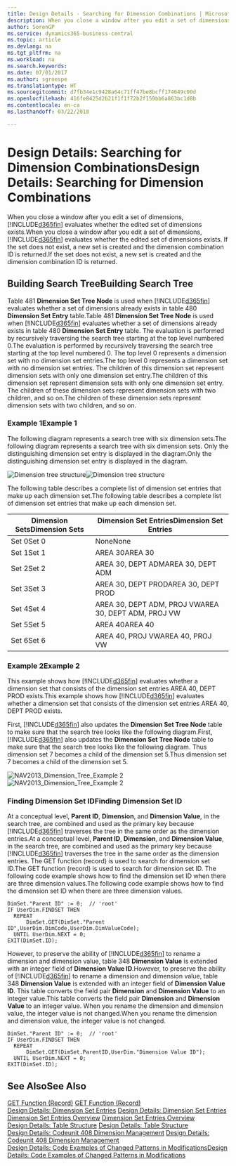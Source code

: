 ```yaml
---
title: Design Details - Searching for Dimension Combinations | Microsoft Docs
description: When you close a window after you edit a set of dimensions, Business Central evaluates whether the edited set of dimensions exists. If the set does not exist, a new set is created and the dimension combination ID is returned.
author: SorenGP
ms.service: dynamics365-business-central
ms.topic: article
ms.devlang: na
ms.tgt_pltfrm: na
ms.workload: na
ms.search.keywords: 
ms.date: 07/01/2017
ms.author: sgroespe
ms.translationtype: HT
ms.sourcegitcommit: d7fb34e1c9428a64c71ff47be8bcff174649c00d
ms.openlocfilehash: 416fe8425d2b21f1f1f72b2f159bb6a863bc1d8b
ms.contentlocale: en-ca
ms.lasthandoff: 03/22/2018

---
```

# <a name="design-details-searching-for-dimension-combinations"></a><span data-ttu-id="8dd55-104">Design Details: Searching for Dimension Combinations</span><span class="sxs-lookup"><span data-stu-id="8dd55-104">Design Details: Searching for Dimension Combinations</span></span>
<span data-ttu-id="8dd55-105">When you close a window after you edit a set of dimensions, [!INCLUDE[d365fin](includes/d365fin_md.md)] evaluates whether the edited set of dimensions exists.</span><span class="sxs-lookup"><span data-stu-id="8dd55-105">When you close a window after you edit a set of dimensions, [!INCLUDE[d365fin](includes/d365fin_md.md)] evaluates whether the edited set of dimensions exists.</span></span> <span data-ttu-id="8dd55-106">If the set does not exist, a new set is created and the dimension combination ID is returned.</span><span class="sxs-lookup"><span data-stu-id="8dd55-106">If the set does not exist, a new set is created and the dimension combination ID is returned.</span></span>  

## <a name="building-search-tree"></a><span data-ttu-id="8dd55-107">Building Search Tree</span><span class="sxs-lookup"><span data-stu-id="8dd55-107">Building Search Tree</span></span>  
 <span data-ttu-id="8dd55-108">Table 481 **Dimension Set Tree Node** is used when [!INCLUDE[d365fin](includes/d365fin_md.md)] evaluates whether a set of dimensions already exists in table 480 **Dimension Set Entry** table.</span><span class="sxs-lookup"><span data-stu-id="8dd55-108">Table 481 **Dimension Set Tree Node** is used when [!INCLUDE[d365fin](includes/d365fin_md.md)] evaluates whether a set of dimensions already exists in table 480 **Dimension Set Entry** table.</span></span> <span data-ttu-id="8dd55-109">The evaluation is performed by recursively traversing the search tree starting at the top level numbered 0.</span><span class="sxs-lookup"><span data-stu-id="8dd55-109">The evaluation is performed by recursively traversing the search tree starting at the top level numbered 0.</span></span> <span data-ttu-id="8dd55-110">The top level 0 represents a dimension set with no dimension set entries.</span><span class="sxs-lookup"><span data-stu-id="8dd55-110">The top level 0 represents a dimension set with no dimension set entries.</span></span> <span data-ttu-id="8dd55-111">The children of this dimension set represent dimension sets with only one dimension set entry.</span><span class="sxs-lookup"><span data-stu-id="8dd55-111">The children of this dimension set represent dimension sets with only one dimension set entry.</span></span> <span data-ttu-id="8dd55-112">The children of these dimension sets represent dimension sets with two children, and so on.</span><span class="sxs-lookup"><span data-stu-id="8dd55-112">The children of these dimension sets represent dimension sets with two children, and so on.</span></span>  

### <a name="example-1"></a><span data-ttu-id="8dd55-113">Example 1</span><span class="sxs-lookup"><span data-stu-id="8dd55-113">Example 1</span></span>  
 <span data-ttu-id="8dd55-114">The following diagram represents a search tree with six dimension sets.</span><span class="sxs-lookup"><span data-stu-id="8dd55-114">The following diagram represents a search tree with six dimension sets.</span></span> <span data-ttu-id="8dd55-115">Only the distinguishing dimension set entry is displayed in the diagram.</span><span class="sxs-lookup"><span data-stu-id="8dd55-115">Only the distinguishing dimension set entry is displayed in the diagram.</span></span>  

 <span data-ttu-id="8dd55-116">![Dimension tree structure](media/nav2013_dimension_tree.png "NAV2013_Dimension_Tree")</span><span class="sxs-lookup"><span data-stu-id="8dd55-116">![Dimension tree structure](media/nav2013_dimension_tree.png "NAV2013_Dimension_Tree")</span></span>  

 <span data-ttu-id="8dd55-117">The following table describes a complete list of dimension set entries that make up each dimension set.</span><span class="sxs-lookup"><span data-stu-id="8dd55-117">The following table describes a complete list of dimension set entries that make up each dimension set.</span></span>  

|<span data-ttu-id="8dd55-118">Dimension Sets</span><span class="sxs-lookup"><span data-stu-id="8dd55-118">Dimension Sets</span></span>|<span data-ttu-id="8dd55-119">Dimension Set Entries</span><span class="sxs-lookup"><span data-stu-id="8dd55-119">Dimension Set Entries</span></span>|  
|--------------------|---------------------------|  
|<span data-ttu-id="8dd55-120">Set 0</span><span class="sxs-lookup"><span data-stu-id="8dd55-120">Set 0</span></span>|<span data-ttu-id="8dd55-121">None</span><span class="sxs-lookup"><span data-stu-id="8dd55-121">None</span></span>|  
|<span data-ttu-id="8dd55-122">Set 1</span><span class="sxs-lookup"><span data-stu-id="8dd55-122">Set 1</span></span>|<span data-ttu-id="8dd55-123">AREA 30</span><span class="sxs-lookup"><span data-stu-id="8dd55-123">AREA 30</span></span>|  
|<span data-ttu-id="8dd55-124">Set 2</span><span class="sxs-lookup"><span data-stu-id="8dd55-124">Set 2</span></span>|<span data-ttu-id="8dd55-125">AREA 30, DEPT ADM</span><span class="sxs-lookup"><span data-stu-id="8dd55-125">AREA 30, DEPT ADM</span></span>|  
|<span data-ttu-id="8dd55-126">Set 3</span><span class="sxs-lookup"><span data-stu-id="8dd55-126">Set 3</span></span>|<span data-ttu-id="8dd55-127">AREA 30, DEPT PROD</span><span class="sxs-lookup"><span data-stu-id="8dd55-127">AREA 30, DEPT PROD</span></span>|  
|<span data-ttu-id="8dd55-128">Set 4</span><span class="sxs-lookup"><span data-stu-id="8dd55-128">Set 4</span></span>|<span data-ttu-id="8dd55-129">AREA 30, DEPT ADM, PROJ VW</span><span class="sxs-lookup"><span data-stu-id="8dd55-129">AREA 30, DEPT ADM, PROJ VW</span></span>|  
|<span data-ttu-id="8dd55-130">Set 5</span><span class="sxs-lookup"><span data-stu-id="8dd55-130">Set 5</span></span>|<span data-ttu-id="8dd55-131">AREA 40</span><span class="sxs-lookup"><span data-stu-id="8dd55-131">AREA 40</span></span>|  
|<span data-ttu-id="8dd55-132">Set 6</span><span class="sxs-lookup"><span data-stu-id="8dd55-132">Set 6</span></span>|<span data-ttu-id="8dd55-133">AREA 40, PROJ VW</span><span class="sxs-lookup"><span data-stu-id="8dd55-133">AREA 40, PROJ VW</span></span>|  

### <a name="example-2"></a><span data-ttu-id="8dd55-134">Example 2</span><span class="sxs-lookup"><span data-stu-id="8dd55-134">Example 2</span></span>  
 <span data-ttu-id="8dd55-135">This example shows how [!INCLUDE[d365fin](includes/d365fin_md.md)] evaluates whether a dimension set that consists of the dimension set entries AREA 40, DEPT PROD exists.</span><span class="sxs-lookup"><span data-stu-id="8dd55-135">This example shows how [!INCLUDE[d365fin](includes/d365fin_md.md)] evaluates whether a dimension set that consists of the dimension set entries AREA 40, DEPT PROD exists.</span></span>  

 <span data-ttu-id="8dd55-136">First, [!INCLUDE[d365fin](includes/d365fin_md.md)] also updates the **Dimension Set Tree Node** table to make sure that the search tree looks like the following diagram.</span><span class="sxs-lookup"><span data-stu-id="8dd55-136">First, [!INCLUDE[d365fin](includes/d365fin_md.md)] also updates the **Dimension Set Tree Node** table to make sure that the search tree looks like the following diagram.</span></span> <span data-ttu-id="8dd55-137">Thus dimension set 7 becomes a child of the dimension set 5.</span><span class="sxs-lookup"><span data-stu-id="8dd55-137">Thus dimension set 7 becomes a child of the dimension set 5.</span></span>  

 <span data-ttu-id="8dd55-138">![NAV2013&#95;Dimension&#95;Tree&#95;Example 2](media/nav2013_dimension_tree_example2.png "NAV2013_Dimension_Tree_Example2")</span><span class="sxs-lookup"><span data-stu-id="8dd55-138">![NAV2013&#95;Dimension&#95;Tree&#95;Example 2](media/nav2013_dimension_tree_example2.png "NAV2013_Dimension_Tree_Example2")</span></span>  

### <a name="finding-dimension-set-id"></a><span data-ttu-id="8dd55-139">Finding Dimension Set ID</span><span class="sxs-lookup"><span data-stu-id="8dd55-139">Finding Dimension Set ID</span></span>  
 <span data-ttu-id="8dd55-140">At a conceptual level, **Parent ID**, **Dimension**, and **Dimension Value**, in the search tree, are combined and used as the primary key because [!INCLUDE[d365fin](includes/d365fin_md.md)] traverses the tree in the same order as the dimension entries.</span><span class="sxs-lookup"><span data-stu-id="8dd55-140">At a conceptual level, **Parent ID**, **Dimension**, and **Dimension Value**, in the search tree, are combined and used as the primary key because [!INCLUDE[d365fin](includes/d365fin_md.md)] traverses the tree in the same order as the dimension entries.</span></span> <span data-ttu-id="8dd55-141">The GET function (record) is used to search for dimension set ID.</span><span class="sxs-lookup"><span data-stu-id="8dd55-141">The GET function (record) is used to search for dimension set ID.</span></span> <span data-ttu-id="8dd55-142">The following code example shows how to find the dimension set ID when there are three dimension values.</span><span class="sxs-lookup"><span data-stu-id="8dd55-142">The following code example shows how to find the dimension set ID when there are three dimension values.</span></span>  

```  
DimSet."Parent ID" := 0;  // 'root'  
IF UserDim.FINDSET THEN  
  REPEAT  
      DimSet.GET(DimSet."Parent ID",UserDim.DimCode,UserDim.DimValueCode);  
  UNTIL UserDim.NEXT = 0;  
EXIT(DimSet.ID);  

```  

 <span data-ttu-id="8dd55-143">However, to preserve the ability of [!INCLUDE[d365fin](includes/d365fin_md.md)] to rename a dimension and dimension value, table 348 **Dimension Value** is extended with an integer field of **Dimension Value ID**.</span><span class="sxs-lookup"><span data-stu-id="8dd55-143">However, to preserve the ability of [!INCLUDE[d365fin](includes/d365fin_md.md)] to rename a dimension and dimension value, table 348 **Dimension Value** is extended with an integer field of **Dimension Value ID**.</span></span> <span data-ttu-id="8dd55-144">This table converts the field pair **Dimension** and **Dimension Value** to an integer value.</span><span class="sxs-lookup"><span data-stu-id="8dd55-144">This table converts the field pair **Dimension** and **Dimension Value** to an integer value.</span></span> <span data-ttu-id="8dd55-145">When you rename the dimension and dimension value, the integer value is not changed.</span><span class="sxs-lookup"><span data-stu-id="8dd55-145">When you rename the dimension and dimension value, the integer value is not changed.</span></span>  

```  
DimSet."Parent ID" := 0;  // 'root'  
IF UserDim.FINDSET THEN  
  REPEAT  
      DimSet.GET(DimSet.ParentID,UserDim."Dimension Value ID");  
  UNTIL UserDim.NEXT = 0;  
EXIT(DimSet.ID);  

```  

## <a name="see-also"></a><span data-ttu-id="8dd55-146">See Also</span><span class="sxs-lookup"><span data-stu-id="8dd55-146">See Also</span></span>  
 <span data-ttu-id="8dd55-147">[GET Function (Record)](/dynamics-nav/GET-Function--Record-)  </span><span class="sxs-lookup"><span data-stu-id="8dd55-147">[GET Function (Record)](/dynamics-nav/GET-Function--Record-)  </span></span>  
 <span data-ttu-id="8dd55-148">[Design Details: Dimension Set Entries](design-details-dimension-set-entries.md) </span><span class="sxs-lookup"><span data-stu-id="8dd55-148">[Design Details: Dimension Set Entries](design-details-dimension-set-entries.md) </span></span>  
 <span data-ttu-id="8dd55-149">[Dimension Set Entries Overview](design-details-dimension-set-entries-overview.md) </span><span class="sxs-lookup"><span data-stu-id="8dd55-149">[Dimension Set Entries Overview](design-details-dimension-set-entries-overview.md) </span></span>  
 <span data-ttu-id="8dd55-150">[Design Details: Table Structure](design-details-table-structure.md) </span><span class="sxs-lookup"><span data-stu-id="8dd55-150">[Design Details: Table Structure](design-details-table-structure.md) </span></span>  
 <span data-ttu-id="8dd55-151">[Design Details: Codeunit 408 Dimension Management](design-details-codeunit-408-dimension-management.md) </span><span class="sxs-lookup"><span data-stu-id="8dd55-151">[Design Details: Codeunit 408 Dimension Management](design-details-codeunit-408-dimension-management.md) </span></span>  
 [<span data-ttu-id="8dd55-152">Design Details: Code Examples of Changed Patterns in Modifications</span><span class="sxs-lookup"><span data-stu-id="8dd55-152">Design Details: Code Examples of Changed Patterns in Modifications</span></span>](design-details-code-examples-of-changed-patterns-in-modifications.md)

